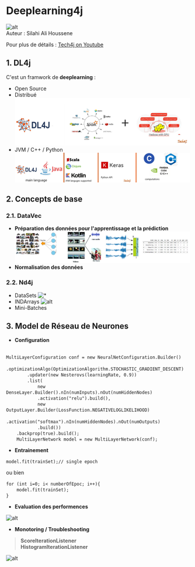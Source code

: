 # Deeplearning4j
 
![alt](https://camo.githubusercontent.com/581046b90092b4de08416fe5ea162525a4600ee82d229653b9a94b15873415c5/68747470733a2f2f7777772e7a656c6a6b6f6f6272656e6f7669632e636f6d2f746f6f6c732f746563682f696d616765732f65636c697073655f646565706c6561726e696e67346a2e706e67) </br>
Auteur : Silahi Ali Houssene

Pour plus de détails : [Tech4j on Youtube](https://www.youtube.com/channel/UC3ZKhGziYa1Tg6HS7SoFCzw)

## 1. DL4j

C'est un framwork de **deeplearning** :

- Open Source
- Distribué
![alt](https://github.com/silahi/deeplearningalgos/blob/images/distributed.jpg?raw=true)
- JVM / C++ / Python
![alt](https://github.com/silahi/deeplearningalgos/blob/images/dl4j-jvm-lang-comp.jpg?raw=true)

## 2. Concepts de base

### 2.1. DataVec  

* **Préparation des données pour l'apprentissage et la prédiction**
 ![alt](https://github.com/silahi/deeplearningalgos/blob/images/dl4j-types.png?raw=true) 
* **Normalisation des données**

### 2.2. Nd4j

* DataSets
![* ](https://miro.medium.com/max/3880/1*GDM8ogtF6004Q5J8kOgIIA.png)
* INDArrays
![alt](https://res.cloudinary.com/practicaldev/image/fetch/s--hi96gU9b--/c_limit%2Cf_auto%2Cfl_progressive%2Cq_auto%2Cw_880/https://dev-to-uploads.s3.amazonaws.com/i/pj0q0bgh3g0jx88gmooo.png)
* Mini-Batches

## 3. Model de Réseau de Neurones

* **Configuration** </br>

~~~

MultiLayerConfiguration conf = new NeuralNetConfiguration.Builder()
        .optimizationAlgo(OptimizationAlgorithm.STOCHASTIC_GRADIENT_DESCENT)
        .updater(new Nesterovs(learningRate, 0.9))
        .list(
            new DenseLayer.Builder().nIn(numInputs).nOut(numHiddenNodes)
            .activation("relu").build(),
            new OutputLayer.Builder(LossFunction.NEGATIVELOGLIKELIHOOD)
            .activation("softmax").nIn(numHiddenNodes).nOut(numOutputs)
            .build())
    .backprop(true).build();
    MultiLayerNetwork model = new MultiLayerNetwork(conf);
~~~

* **Entrainement**
~~~
model.fit(trainSet);// single epoch
~~~   
ou bien 
~~~
for (int i=0; i< numberOfEpoc; i++){ 
    model.fit(trainSet);
}
~~~ 
* **Evaluation des performences** </br>

![alt](https://encrypted-tbn0.gstatic.com/images?q=tbn:ANd9GcT4GcUasGArCPUfiPCbi-0wyro3emFBspJjnA&usqp=CAU)

* **Monotoring / Troubleshooting**

> **ScoreIterationListener** </br>
> **HistogramIterationListener** </br>

![alt](https://user-images.githubusercontent.com/517415/41141894-608bcb14-6b11-11e8-8e3e-e1937af722f7.png)
